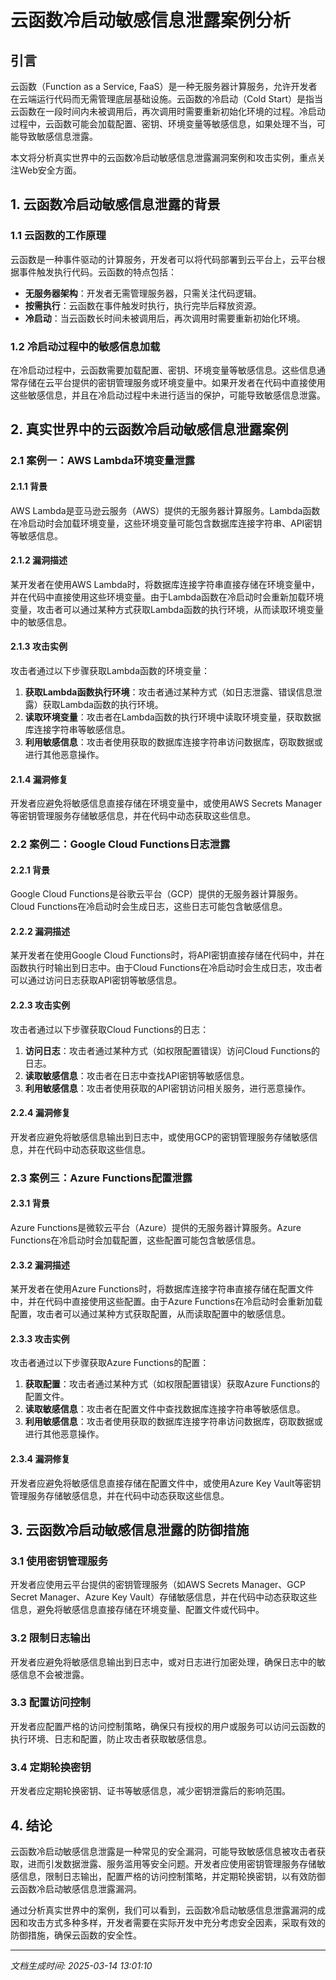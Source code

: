 # 云函数冷启动敏感信息泄露案例分析

## 引言

云函数（Function as a Service, FaaS）是一种无服务器计算服务，允许开发者在云端运行代码而无需管理底层基础设施。云函数的冷启动（Cold Start）是指当云函数在一段时间内未被调用后，再次调用时需要重新初始化环境的过程。冷启动过程中，云函数可能会加载配置、密钥、环境变量等敏感信息，如果处理不当，可能导致敏感信息泄露。

本文将分析真实世界中的云函数冷启动敏感信息泄露漏洞案例和攻击实例，重点关注Web安全方面。

## 1. 云函数冷启动敏感信息泄露的背景

### 1.1 云函数的工作原理

云函数是一种事件驱动的计算服务，开发者可以将代码部署到云平台上，云平台根据事件触发执行代码。云函数的特点包括：

- **无服务器架构**：开发者无需管理服务器，只需关注代码逻辑。
- **按需执行**：云函数在事件触发时执行，执行完毕后释放资源。
- **冷启动**：当云函数长时间未被调用后，再次调用时需要重新初始化环境。

### 1.2 冷启动过程中的敏感信息加载

在冷启动过程中，云函数需要加载配置、密钥、环境变量等敏感信息。这些信息通常存储在云平台提供的密钥管理服务或环境变量中。如果开发者在代码中直接使用这些敏感信息，并且在冷启动过程中未进行适当的保护，可能导致敏感信息泄露。

## 2. 真实世界中的云函数冷启动敏感信息泄露案例

### 2.1 案例一：AWS Lambda环境变量泄露

#### 2.1.1 背景

AWS Lambda是亚马逊云服务（AWS）提供的无服务器计算服务。Lambda函数在冷启动时会加载环境变量，这些环境变量可能包含数据库连接字符串、API密钥等敏感信息。

#### 2.1.2 漏洞描述

某开发者在使用AWS Lambda时，将数据库连接字符串直接存储在环境变量中，并在代码中直接使用这些环境变量。由于Lambda函数在冷启动时会重新加载环境变量，攻击者可以通过某种方式获取Lambda函数的执行环境，从而读取环境变量中的敏感信息。

#### 2.1.3 攻击实例

攻击者通过以下步骤获取Lambda函数的环境变量：

1. **获取Lambda函数执行环境**：攻击者通过某种方式（如日志泄露、错误信息泄露）获取Lambda函数的执行环境。
2. **读取环境变量**：攻击者在Lambda函数的执行环境中读取环境变量，获取数据库连接字符串等敏感信息。
3. **利用敏感信息**：攻击者使用获取的数据库连接字符串访问数据库，窃取数据或进行其他恶意操作。

#### 2.1.4 漏洞修复

开发者应避免将敏感信息直接存储在环境变量中，或使用AWS Secrets Manager等密钥管理服务存储敏感信息，并在代码中动态获取这些信息。

### 2.2 案例二：Google Cloud Functions日志泄露

#### 2.2.1 背景

Google Cloud Functions是谷歌云平台（GCP）提供的无服务器计算服务。Cloud Functions在冷启动时会生成日志，这些日志可能包含敏感信息。

#### 2.2.2 漏洞描述

某开发者在使用Google Cloud Functions时，将API密钥直接存储在代码中，并在函数执行时输出到日志中。由于Cloud Functions在冷启动时会生成日志，攻击者可以通过访问日志获取API密钥等敏感信息。

#### 2.2.3 攻击实例

攻击者通过以下步骤获取Cloud Functions的日志：

1. **访问日志**：攻击者通过某种方式（如权限配置错误）访问Cloud Functions的日志。
2. **读取敏感信息**：攻击者在日志中查找API密钥等敏感信息。
3. **利用敏感信息**：攻击者使用获取的API密钥访问相关服务，进行恶意操作。

#### 2.2.4 漏洞修复

开发者应避免将敏感信息输出到日志中，或使用GCP的密钥管理服务存储敏感信息，并在代码中动态获取这些信息。

### 2.3 案例三：Azure Functions配置泄露

#### 2.3.1 背景

Azure Functions是微软云平台（Azure）提供的无服务器计算服务。Azure Functions在冷启动时会加载配置，这些配置可能包含敏感信息。

#### 2.3.2 漏洞描述

某开发者在使用Azure Functions时，将数据库连接字符串直接存储在配置文件中，并在代码中直接使用这些配置。由于Azure Functions在冷启动时会重新加载配置，攻击者可以通过某种方式获取配置，从而读取配置中的敏感信息。

#### 2.3.3 攻击实例

攻击者通过以下步骤获取Azure Functions的配置：

1. **获取配置**：攻击者通过某种方式（如权限配置错误）获取Azure Functions的配置文件。
2. **读取敏感信息**：攻击者在配置文件中查找数据库连接字符串等敏感信息。
3. **利用敏感信息**：攻击者使用获取的数据库连接字符串访问数据库，窃取数据或进行其他恶意操作。

#### 2.3.4 漏洞修复

开发者应避免将敏感信息直接存储在配置文件中，或使用Azure Key Vault等密钥管理服务存储敏感信息，并在代码中动态获取这些信息。

## 3. 云函数冷启动敏感信息泄露的防御措施

### 3.1 使用密钥管理服务

开发者应使用云平台提供的密钥管理服务（如AWS Secrets Manager、GCP Secret Manager、Azure Key Vault）存储敏感信息，并在代码中动态获取这些信息，避免将敏感信息直接存储在环境变量、配置文件或代码中。

### 3.2 限制日志输出

开发者应避免将敏感信息输出到日志中，或对日志进行加密处理，确保日志中的敏感信息不会被泄露。

### 3.3 配置访问控制

开发者应配置严格的访问控制策略，确保只有授权的用户或服务可以访问云函数的执行环境、日志和配置，防止攻击者获取敏感信息。

### 3.4 定期轮换密钥

开发者应定期轮换密钥、证书等敏感信息，减少密钥泄露后的影响范围。

## 4. 结论

云函数冷启动敏感信息泄露是一种常见的安全漏洞，可能导致敏感信息被攻击者获取，进而引发数据泄露、服务滥用等安全问题。开发者应使用密钥管理服务存储敏感信息，限制日志输出，配置严格的访问控制策略，并定期轮换密钥，以有效防御云函数冷启动敏感信息泄露漏洞。

通过分析真实世界中的案例，我们可以看到，云函数冷启动敏感信息泄露漏洞的成因和攻击方式多种多样，开发者需要在实际开发中充分考虑安全因素，采取有效的防御措施，确保云函数的安全性。

---

*文档生成时间: 2025-03-14 13:01:10*



